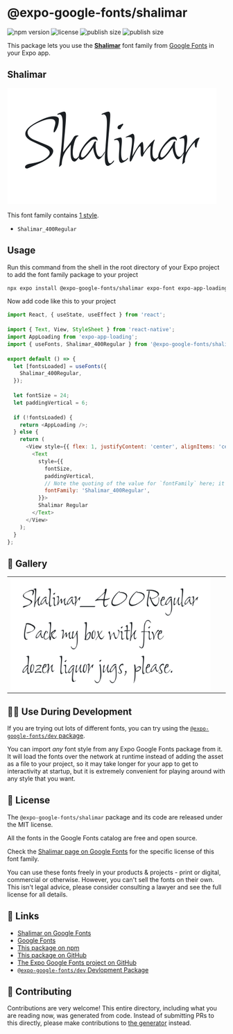 # @expo-google-fonts/shalimar

![npm version](https://flat.badgen.net/npm/v/@expo-google-fonts/shalimar)
![license](https://flat.badgen.net/github/license/expo/google-fonts)
![publish size](https://flat.badgen.net/packagephobia/install/@expo-google-fonts/shalimar)
![publish size](https://flat.badgen.net/packagephobia/publish/@expo-google-fonts/shalimar)

This package lets you use the [**Shalimar**](https://fonts.google.com/specimen/Shalimar) font family from [Google Fonts](https://fonts.google.com/) in your Expo app.

## Shalimar

![Shalimar](./font-family.png)

This font family contains [1 style](#-gallery).

- `Shalimar_400Regular`

## Usage

Run this command from the shell in the root directory of your Expo project to add the font family package to your project
```sh
npx expo install @expo-google-fonts/shalimar expo-font expo-app-loading
```

Now add code like this to your project
```js
import React, { useState, useEffect } from 'react';

import { Text, View, StyleSheet } from 'react-native';
import AppLoading from 'expo-app-loading';
import { useFonts, Shalimar_400Regular } from '@expo-google-fonts/shalimar';

export default () => {
  let [fontsLoaded] = useFonts({
    Shalimar_400Regular,
  });

  let fontSize = 24;
  let paddingVertical = 6;

  if (!fontsLoaded) {
    return <AppLoading />;
  } else {
    return (
      <View style={{ flex: 1, justifyContent: 'center', alignItems: 'center' }}>
        <Text
          style={{
            fontSize,
            paddingVertical,
            // Note the quoting of the value for `fontFamily` here; it expects a string!
            fontFamily: 'Shalimar_400Regular',
          }}>
          Shalimar Regular
        </Text>
      </View>
    );
  }
};

```

## 🔡 Gallery


||||
|-|-|-|
|![Shalimar_400Regular](./Shalimar_400Regular.ttf.png)||||


## 👩‍💻 Use During Development

If you are trying out lots of different fonts, you can try using the [`@expo-google-fonts/dev` package](https://github.com/expo/google-fonts/tree/master/font-packages/dev#readme).

You can import *any* font style from any Expo Google Fonts package from it. It will load the fonts
over the network at runtime instead of adding the asset as a file to your project, so it may take longer
for your app to get to interactivity at startup, but it is extremely convenient
for playing around with any style that you want.

## 📖 License

The `@expo-google-fonts/shalimar` package and its code are released under the MIT license.

All the fonts in the Google Fonts catalog are free and open source.

Check the [Shalimar page on Google Fonts](https://fonts.google.com/specimen/Shalimar) for the specific license of this font family.

You can use these fonts freely in your products & projects - print or digital, commercial or otherwise. However, you can't sell the fonts on their own. This isn't legal advice, please consider consulting a lawyer and see the full license for all details.

## 🔗 Links

- [Shalimar on Google Fonts](https://fonts.google.com/specimen/Shalimar)
- [Google Fonts](https://fonts.google.com/)
- [This package on npm](https://www.npmjs.com/package/@expo-google-fonts/shalimar)
- [This package on GitHub](https://github.com/expo/google-fonts/tree/master/font-packages/shalimar)
- [The Expo Google Fonts project on GitHub](https://github.com/expo/google-fonts)
- [`@expo-google-fonts/dev` Devlopment Package](https://github.com/expo/google-fonts/tree/master/font-packages/dev)

## 🤝 Contributing

Contributions are very welcome! This entire directory, including what you are reading now, was generated from code. Instead of submitting PRs to this directly, please make contributions to [the generator](https://github.com/expo/google-fonts/tree/master/packages/generator) instead.
